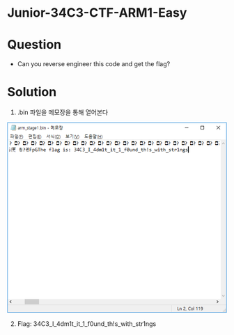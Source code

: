 # Junior-34C3-CTF-ARM1-Easy

# Question

* Can you reverse engineer this code and get the flag?

# Solution
1. .bin 파일을 메모장을 통해 열어본다

![IMG](./answer.PNG)

2. Flag: 34C3_I_4dm1t_it_1_f0und_th!s_with_str1ngs
